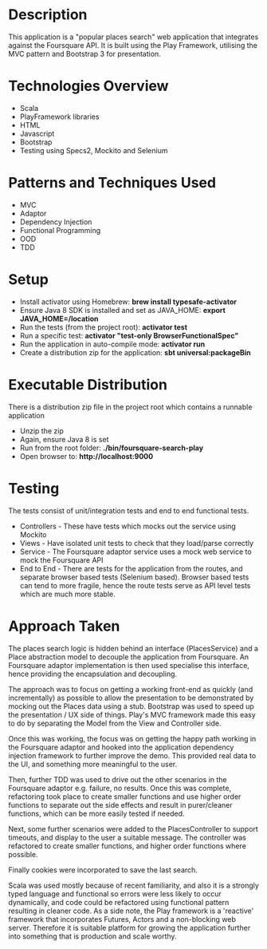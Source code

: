 # Description

This application is a "popular places search" web application that integrates against the Foursquare API.
It is built using the Play Framework, utilising the MVC pattern and Bootstrap 3 for presentation.

# Technologies Overview

- Scala
- PlayFramework libraries
- HTML
- Javascript
- Bootstrap
- Testing using Specs2, Mockito and Selenium

# Patterns and Techniques Used

- MVC
- Adaptor
- Dependency Injection
- Functional Programming
- OOD
- TDD

# Setup

- Install activator using Homebrew:
    **brew install typesafe-activator**
- Ensure Java 8 SDK is installed and set as JAVA_HOME:
    **export JAVA_HOME=/location**
- Run the tests (from the project root):
    **activator test**
- Run a specific test:
    **activator "test-only BrowserFunctionalSpec"**
- Run the application in auto-compile mode:
    **activator run**
- Create a distribution zip for the application:
    **sbt universal:packageBin**

# Executable Distribution

There is a distribution zip file in the project root which contains a runnable application

- Unzip the zip
- Again, ensure Java 8 is set
- Run from the root folder:
    **./bin/foursquare-search-play**
- Open browser to:
    **http://localhost:9000**

# Testing

The tests consist of unit/integration tests and end to end functional tests.

- Controllers - These have tests which mocks out the service using Mockito
- Views - Have isolated unit tests to check that they load/parse correctly
- Service - The Foursquare adaptor service uses a mock web service to mock the Foursquare API
- End to End - There are tests for the application from the routes, and separate browser based tests (Selenium based).
Browser based tests can tend to more fragile, hence the route tests serve as API level tests which are much more stable.

# Approach Taken

The places search logic is hidden behind an interface (PlacesService) and a Place abstraction model to decouple the application
from Foursquare. An Foursquare adaptor implementation is then used specialise this interface, hence providing the
encapsulation and decoupling.

The approach was to focus on getting a working front-end as quickly (and incrementally) as possible to allow the presentation
to be demonstrated by mocking out the Places data using a stub. Bootstrap was used to speed up the presentation / UX side of things.
Play's MVC framework made this easy to do by separating the Model from the View and Controller side.

Once this was working, the focus was on getting the happy path working in the Foursquare adaptor and hooked into the
application dependency injection framework to further improve the demo. This provided real data to the UI, and something
more meaningful to the user.

Then, further TDD was used to drive out the other scenarios in the Foursquare adaptor e.g. failure, no results. Once this was complete,
refactoring took place to create smaller functions and use higher order functions to separate out the side effects and
result in purer/cleaner functions, which can be more easily tested if needed.

Next, some further scenarios were added to the PlacesController to support timeouts, and display to the user a suitable
message. The controller was refactored to create smaller functions, and higher order functions where possible.

Finally cookies were incorporated to save the last search.

Scala was used mostly because of recent familiarity, and also it is a strongly typed language and functional so
errors were less likely to occur dynamically, and code could be refactored using functional pattern resulting in cleaner code.
As a side note, the Play framework is a 'reactive' framework that incorporates Futures, Actors and a non-blocking web server.
Therefore it is suitable platform for growing the application further into something that is production and scale worthy.







